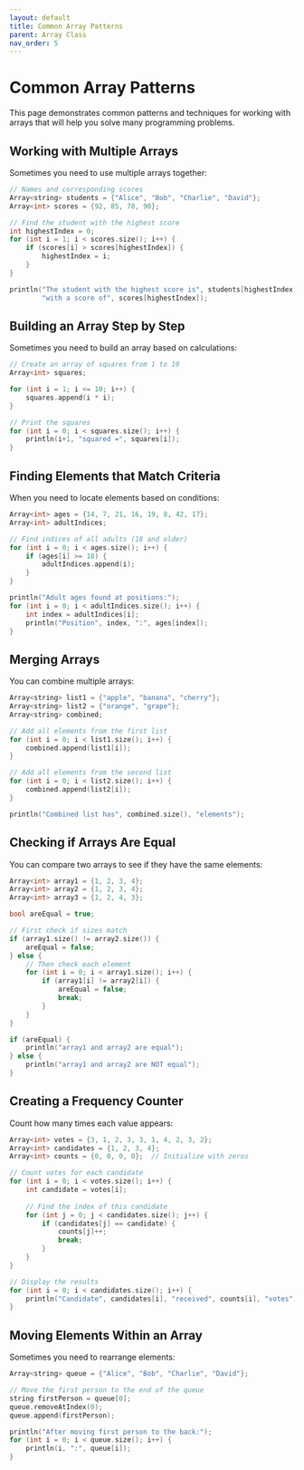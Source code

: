 ```yaml
---
layout: default
title: Common Array Patterns
parent: Array Class
nav_order: 5
---
```


# Common Array Patterns

This page demonstrates common patterns and techniques for working with arrays that will help you solve many programming problems.

## Working with Multiple Arrays

Sometimes you need to use multiple arrays together:

```cpp
// Names and corresponding scores
Array<string> students = {"Alice", "Bob", "Charlie", "David"};
Array<int> scores = {92, 85, 78, 90};

// Find the student with the highest score
int highestIndex = 0;
for (int i = 1; i < scores.size(); i++) {
    if (scores[i] > scores[highestIndex]) {
        highestIndex = i;
    }
}

println("The student with the highest score is", students[highestIndex], 
        "with a score of", scores[highestIndex]);
```

## Building an Array Step by Step

Sometimes you need to build an array based on calculations:

```cpp
// Create an array of squares from 1 to 10
Array<int> squares;

for (int i = 1; i <= 10; i++) {
    squares.append(i * i);
}

// Print the squares
for (int i = 0; i < squares.size(); i++) {
    println(i+1, "squared =", squares[i]);
}
```

## Finding Elements that Match Criteria

When you need to locate elements based on conditions:

```cpp
Array<int> ages = {14, 7, 21, 16, 19, 8, 42, 17};
Array<int> adultIndices;

// Find indices of all adults (18 and older)
for (int i = 0; i < ages.size(); i++) {
    if (ages[i] >= 18) {
        adultIndices.append(i);
    }
}

println("Adult ages found at positions:");
for (int i = 0; i < adultIndices.size(); i++) {
    int index = adultIndices[i];
    println("Position", index, ":", ages[index]);
}
```

## Merging Arrays

You can combine multiple arrays:

```cpp
Array<string> list1 = {"apple", "banana", "cherry"};
Array<string> list2 = {"orange", "grape"};
Array<string> combined;

// Add all elements from the first list
for (int i = 0; i < list1.size(); i++) {
    combined.append(list1[i]);
}

// Add all elements from the second list
for (int i = 0; i < list2.size(); i++) {
    combined.append(list2[i]);
}

println("Combined list has", combined.size(), "elements");
```

## Checking if Arrays Are Equal

You can compare two arrays to see if they have the same elements:

```cpp
Array<int> array1 = {1, 2, 3, 4};
Array<int> array2 = {1, 2, 3, 4};
Array<int> array3 = {1, 2, 4, 3};

bool areEqual = true;

// First check if sizes match
if (array1.size() != array2.size()) {
    areEqual = false;
} else {
    // Then check each element
    for (int i = 0; i < array1.size(); i++) {
        if (array1[i] != array2[i]) {
            areEqual = false;
            break;
        }
    }
}

if (areEqual) {
    println("array1 and array2 are equal");
} else {
    println("array1 and array2 are NOT equal");
}
```

## Creating a Frequency Counter

Count how many times each value appears:

```cpp
Array<int> votes = {3, 1, 2, 3, 3, 1, 4, 2, 3, 2};
Array<int> candidates = {1, 2, 3, 4};
Array<int> counts = {0, 0, 0, 0};  // Initialize with zeros

// Count votes for each candidate
for (int i = 0; i < votes.size(); i++) {
    int candidate = votes[i];
    
    // Find the index of this candidate
    for (int j = 0; j < candidates.size(); j++) {
        if (candidates[j] == candidate) {
            counts[j]++;
            break;
        }
    }
}

// Display the results
for (int i = 0; i < candidates.size(); i++) {
    println("Candidate", candidates[i], "received", counts[i], "votes");
}
```

## Moving Elements Within an Array

Sometimes you need to rearrange elements:

```cpp
Array<string> queue = {"Alice", "Bob", "Charlie", "David"};

// Move the first person to the end of the queue
string firstPerson = queue[0];
queue.removeAtIndex(0);
queue.append(firstPerson);

println("After moving first person to the back:");
for (int i = 0; i < queue.size(); i++) {
    println(i, ":", queue[i]);
}
```
